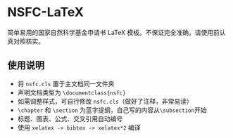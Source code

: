 # NSFC-LaTeX

简单易用的国家自然科学基金申请书 LaTeX 模板。不保证完全准确，请使用前认真对照核实。

## 使用说明

- 将 `nsfc.cls` 置于主文档同一文件夹
- 声明文档类型为 `\documentclass{nsfc}`
- 如需调整样式，可自行修改 `nsfc.cls`（做好了注释，非常易读）
- `\chapter` 和 `\section` 为蓝字提纲，自己写的内容从`\subsection`开始
- 标题、图表、公式、交叉引用自动编号
- 使用 `xelatex -> bibtex -> xelatex*2` 编译
